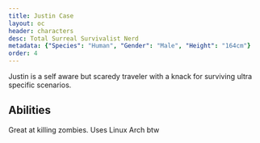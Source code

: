 ```yaml
---
title: Justin Case
layout: oc
header: characters
desc: Total Surreal Survivalist Nerd
metadata: {"Species": "Human", "Gender": "Male", "Height": "164cm"}
order: 4
---
```

Justin is a self aware but scaredy traveler with a knack for surviving ultra specific scenarios.
## Abilities
Great at killing zombies. Uses Linux Arch btw
